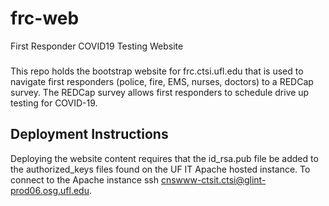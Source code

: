 # frc-web
First Responder COVID19 Testing Website

###

This repo holds the bootstrap website for frc.ctsi.ufl.edu that is used to navigate first responders (police, fire, EMS, nurses, doctors) to a REDCap survey. The REDCap survey allows first responders to schedule drive up testing for COVID-19.

## Deployment Instructions

Deploying the website content requires that the id_rsa.pub file be added to the authorized_keys files found on the UF IT Apache hosted instance. To connect to the Apache instance ssh cnswww-ctsit.ctsi@glint-prod06.osg.ufl.edu.

